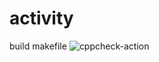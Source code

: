 # activity
build makefile
![cppcheck-action](https://github.com/99002770/activity-4/workflows/cppcheck-action/badge.svg)
